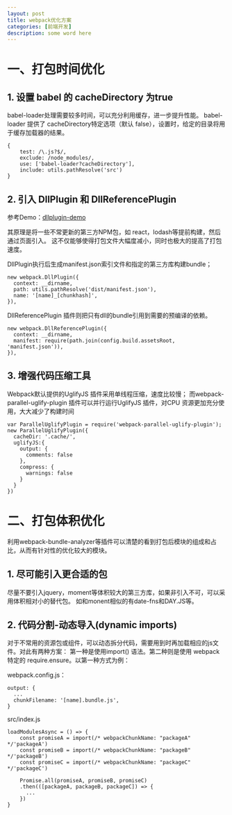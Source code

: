 ```yaml
---
layout: post
title: webpack优化方案
categories: [前端开发]
description: some word here
---
```


# 一、打包时间优化

## 1. 设置 babel 的 cacheDirectory 为true
babel-loader处理需要较多时间，可以充分利用缓存，进一步提升性能。
babel-loader 提供了 cacheDirectory特定选项（默认 false），设置时，给定的目录将用于缓存加载器的结果。
```
{
    test: /\.js?$/,
    exclude: /node_modules/,
    use: ['babel-loader?cacheDirectory'],
    include: utils.pathResolve('src')
}
```

## 2. 引入 DllPlugin 和 DllReferencePlugin

参考Demo：[dllplugin-demo](https://github.com/qiudongwei/blog/tree/master/dllplugin-demo)

其原理是将一些不常更新的第三方NPM包，如 react，lodash等提前构建，然后通过页面引入。
这不仅能够使得打包文件大幅度减小，同时也极大的提高了打包速度。

DllPlugin执行后生成manifest.json索引文件和指定的第三方库构建bundle；

```
new webpack.DllPlugin({
  context: __dirname,
  path: utils.pathResolve('dist/manifest.json'),
  name: '[name]_[chunkhash]',
}),
```
DllReferencePlugin 插件则把只有dll的bundle引用到需要的预编译的依赖。

```
new webpack.DllReferencePlugin({
  context: __dirname,
  manifest: require(path.join(config.build.assetsRoot, 'manifest.json')),
}),
```
## 3. 增强代码压缩工具
Webpack默认提供的UglifyJS 插件采用单线程压缩，速度比较慢；
而webpack-parallel-uglify-plugin 插件可以并行运行UglifyJS 插件，对CPU 资源更加充分使用，大大减少了构建时间

```
var ParallelUglifyPlugin = require('webpack-parallel-uglify-plugin');
new ParallelUglifyPlugin({
  cacheDir: '.cache/',
  uglifyJS:{
    output: {
      comments: false
    },
    compress: {
      warnings: false
    }
  }
})
```
# 二、打包体积优化

利用webpack-bundle-analyzer等插件可以清楚的看到打包后模块的组成和占比，从而有针对性的优化较大的模块。

## 1. 尽可能引入更合适的包
尽量不要引入jquery，moment等体积较大的第三方库，如果非引入不可，可以采用体积相对小的替代包。
如和monent相似的有date-fns和DAY.JS等。

## 2. 代码分割-动态导入(dynamic imports)
对于不常用的资源包或组件，可以动态拆分代码，需要用到时再加载相应的js文件。对此有两种方案：
第一种是使用import() 语法。第二种则是使用 webpack 特定的 require.ensure。以第一种方式为例：

webpack.config.js：

```
output: {
  ...
  chunkFilename: '[name].bundle.js',
}
```
src/index.js
```
loadModulesAsync = () => {
    const promiseA = import(/* webpackChunkName: "packageA" */'packageA')
    const promiseB = import(/* webpackChunkName: "packageB" */'packageB')
    const promiseC = import(/* webpackChunkName: "packageC" */'packageC')

    Promise.all(promiseA, promiseB, promiseC)
    .then(([packageA, packageB, packageC]) => {
      ...
    })
}
```